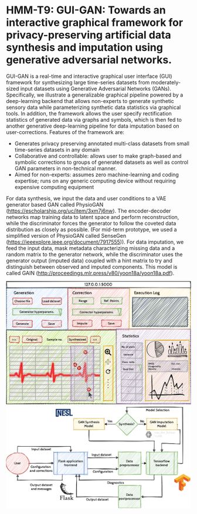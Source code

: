 # HMM-T9: GUI-GAN: Towards an interactive graphical framework for privacy-preserving artificial data synthesis and imputation using generative adversarial networks.

GUI-GAN is a real-time and interactive graphical user interface (GUI) framework for synthesizing large time-series datasets from moderately-sized input datasets using Generative Adversarial Networks (GANs). Specifically, we illustrate a generalizable graphical pipeline powered by a deep-learning backend that allows non-experts to generate synthetic sensory data while parameterizing synthetic data statistics via graphical tools. In addition, the framework allows the user specify rectification statistics of generated data via graphs and symbols, which is then fed to another generative deep-learning pipeline for data imputation based on user-corrections. Features of the framework are:

* Generates privacy preserving annotated multi-class datasets from small time-series datasets in any domain
* Collaborative and controllable: allows user to make graph-based and symbolic corrections to groups of generated datasets as well as control GAN parameters in non-technical manner.
* Aimed for non-experts: assumes zero machine-learning and coding expertise; runs on any generic computing device without requiring expensive computing equipment

For data synthesis, we input the data and user conditions to a VAE generator based GAN called PhysioGAN (https://escholarship.org/uc/item/3xm7j6nw). The encoder-decoder networks map training data to latent space and perform reconstruction, while the discriminator forces the generator to follow the coveted data distribution as closely as possible. (For mid-term prototype, we used a simplified version of PhysioGAN called SenseGen (https://ieeexplore.ieee.org/document/7917555)). For data imputation, we feed the input data, mask metadata characterizing missing data and a random matrix to the generator network, while the discriminator uses the generator output (imputed data) coupled with a hint matrix to try and distinguish between observed and imputed components. This model is called GAIN (http://proceedings.mlr.press/v80/yoon18a/yoon18a.pdf).

![Device_Image](Images/story_f20hci.png)
![Device_Image](Images/209as_prop_2020.png)
